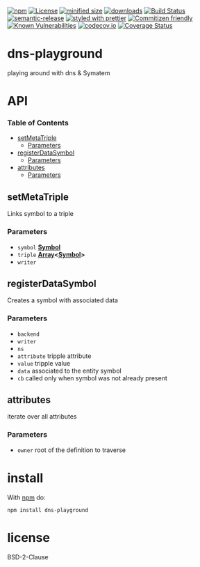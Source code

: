 [![npm](https://img.shields.io/npm/v/dns-playground.svg)](https://www.npmjs.com/package/dns-playground)
[![License](https://img.shields.io/badge/License-BSD%203--Clause-blue.svg)](https://opensource.org/licenses/BSD-3-Clause)
[![minified size](https://badgen.net/bundlephobia/min/dns-playground)](https://bundlephobia.com/result?p=dns-playground)
[![downloads](http://img.shields.io/npm/dm/dns-playground.svg?style=flat-square)](https://npmjs.org/package/dns-playground)
[![Build Status](https://travis-ci.com/arlac77/dns-playground.svg?branch=master)](https://travis-ci.com/arlac77/dns-playground)
[![semantic-release](https://img.shields.io/badge/%20%20%F0%9F%93%A6%F0%9F%9A%80-semantic--release-e10079.svg)](https://github.com/arlac77/dns-playground.git)
[![styled with prettier](https://img.shields.io/badge/styled_with-prettier-ff69b4.svg)](https://github.com/prettier/prettier)
[![Commitizen friendly](https://img.shields.io/badge/commitizen-friendly-brightgreen.svg)](http://commitizen.github.io/cz-cli/)
[![Known Vulnerabilities](https://snyk.io/test/github/arlac77/dns-playground/badge.svg)](https://snyk.io/test/github/arlac77/dns-playground)
[![codecov.io](http://codecov.io/github/arlac77/dns-playground/coverage.svg?branch=master)](http://codecov.io/github/arlac77/dns-playground?branch=master)
[![Coverage Status](https://coveralls.io/repos/arlac77/dns-playground/badge.svg)](https://coveralls.io/r/arlac77/dns-playground)

# dns-playground

playing around with dns & Symatem

# API

<!-- Generated by documentation.js. Update this documentation by updating the source code. -->

### Table of Contents

-   [setMetaTriple](#setmetatriple)
    -   [Parameters](#parameters)
-   [registerDataSymbol](#registerdatasymbol)
    -   [Parameters](#parameters-1)
-   [attributes](#attributes)
    -   [Parameters](#parameters-2)

## setMetaTriple

Links symbol to a triple

### Parameters

-   `symbol` **[Symbol](https://developer.mozilla.org/docs/Web/JavaScript/Reference/Global_Objects/Symbol)** 
-   `triple` **[Array](https://developer.mozilla.org/docs/Web/JavaScript/Reference/Global_Objects/Array)&lt;[Symbol](https://developer.mozilla.org/docs/Web/JavaScript/Reference/Global_Objects/Symbol)>** 
-   `writer`  

## registerDataSymbol

Creates a symbol with associated data

### Parameters

-   `backend`  
-   `writer`  
-   `ns`  
-   `attribute`  tripple attribute
-   `value`  tripple value
-   `data`  associated to the entity symbol
-   `cb`  called only when symbol was not already present

## attributes

iterate over all attributes

### Parameters

-   `owner`  root of the definition to traverse

# install

With [npm](http://npmjs.org) do:

```shell
npm install dns-playground
```

# license

BSD-2-Clause
